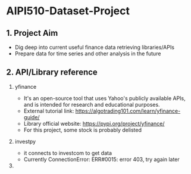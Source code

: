 # AIPI510-Dataset-Project

## 1. Project Aim

- Dig deep into current useful finance data retrieving libraries/APIs
- Prepare data for time series and other analysis in the future 

## 2. API/Library reference
1. yfinance
    - It's an open-source tool that uses Yahoo's publicly available APIs, and is intended for research and educational purposes.
    - External tutorial link: https://algotrading101.com/learn/yfinance-guide/
    - Library official website: https://pypi.org/project/yfinance/
    - For this project, some stock is probably delisted

2. investpy
    - it connects to investcom to get data
    - Currently ConnectionError: ERR#0015: error 403, try again later

3. 